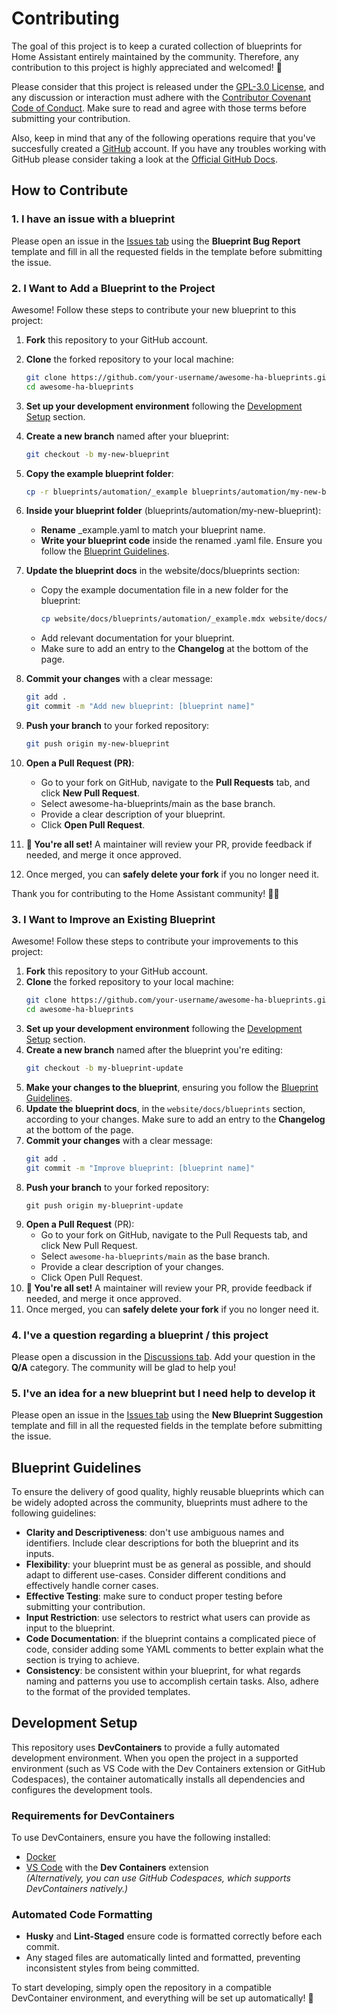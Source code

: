 # Contributing

The goal of this project is to keep a curated collection of blueprints for Home Assistant entirely maintained by the community. Therefore, any contribution to this project is highly appreciated and welcomed! :rocket:

Please consider that this project is released under the [GPL-3.0 License](https://github.com/yarafie/awesome-ha-blueprints/blob/main/LICENSE), and any discussion or interaction must adhere with the [Contributor Covenant Code of Conduct](https://github.com/yarafie/awesome-ha-blueprints/blob/main/CODE_OF_CONDUCT.md). Make sure to read and agree with those terms before submitting your contribution.

Also, keep in mind that any of the following operations require that you've succesfully created a [GitHub](https://github.com/) account. If you have any troubles working with GitHub please consider taking a look at the [Official GitHub Docs](https://docs.github.com/).

## How to Contribute

### 1. I have an issue with a blueprint

Please open an issue in the [Issues tab](https://github.com/yarafie/awesome-ha-blueprints/issues) using the **Blueprint Bug Report** template and fill in all the requested fields in the template before submitting the issue.

### 2. I Want to Add a Blueprint to the Project

Awesome! Follow these steps to contribute your new blueprint to this project:

1. **Fork** this repository to your GitHub account.
2. **Clone** the forked repository to your local machine:

   ```sh
   git clone https://github.com/your-username/awesome-ha-blueprints.git
   cd awesome-ha-blueprints
   ```

3. **Set up your development environment** following the [Development Setup](#development-setup) section.
4. **Create a new branch** named after your blueprint:

   ```sh
   git checkout -b my-new-blueprint
   ```

5. **Copy the example blueprint folder**:

   ```sh
   cp -r blueprints/automation/_example blueprints/automation/my-new-blueprint
   ```

6. **Inside your blueprint folder** (blueprints/automation/my-new-blueprint):

   - **Rename** \_example.yaml to match your blueprint name.
   - **Write your blueprint code** inside the renamed .yaml file. Ensure you follow the [Blueprint Guidelines](#blueprint-guidelines).

7. **Update the blueprint docs** in the website/docs/blueprints section:

   - Copy the example documentation file in a new folder for the blueprint:
     ```sh
     cp website/docs/blueprints/automation/_example.mdx website/docs/blueprints/automation/my-new-blueprint.mdx
     ```
   - Add relevant documentation for your blueprint.
   - Make sure to add an entry to the **Changelog** at the bottom of the page.

8. **Commit your changes** with a clear message:

   ```sh
   git add .
   git commit -m "Add new blueprint: [blueprint name]"
   ```

9. **Push your branch** to your forked repository:

   ```sh
   git push origin my-new-blueprint
   ```

10. **Open a Pull Request (PR)**:

    - Go to your fork on GitHub, navigate to the **Pull Requests** tab, and click **New Pull Request**.
    - Select awesome-ha-blueprints/main as the base branch.
    - Provide a clear description of your blueprint.
    - Click **Open Pull Request**.

11. **🎉 You're all set!** A maintainer will review your PR, provide feedback if needed, and merge it once approved.
12. Once merged, you can **safely delete your fork** if you no longer need it.

Thank you for contributing to the Home Assistant community! 🚀🔥

### 3. I Want to Improve an Existing Blueprint

Awesome! Follow these steps to contribute your improvements to this project:

1. **Fork** this repository to your GitHub account.
2. **Clone** the forked repository to your local machine:
   ```sh
   git clone https://github.com/your-username/awesome-ha-blueprints.git
   cd awesome-ha-blueprints
   ```
3. **Set up your development environment** following the [Development Setup](#development-setup) section.
4. **Create a new branch** named after the blueprint you're editing:
   ```sh
   git checkout -b my-blueprint-update
   ```
5. **Make your changes to the blueprint**, ensuring you follow the [Blueprint Guidelines](#blueprint-guidelines).
6. **Update the blueprint docs**, in the `website/docs/blueprints` section, according to your changes. Make sure to add an entry to the **Changelog** at the bottom of the page.
7. **Commit your changes** with a clear message:
   ```sh
   git add .
   git commit -m "Improve blueprint: [blueprint name]"
   ```
8. **Push your branch** to your forked repository:
   ```
   git push origin my-blueprint-update
   ```
9. **Open a Pull Request** (PR):
   - Go to your fork on GitHub, navigate to the Pull Requests tab, and click New Pull Request.
   - Select `awesome-ha-blueprints/main` as the base branch.
   - Provide a clear description of your changes.
   - Click Open Pull Request.
10. **🎉 You're all set!** A maintainer will review your PR, provide feedback if needed, and merge it once approved.
11. Once merged, you can **safely delete your fork** if you no longer need it.

### 4. I've a question regarding a blueprint / this project

Please open a discussion in the [Discussions tab](https://github.com/yarafie/awesome-ha-blueprints/discussions). Add your question in the **Q/A** category. The community will be glad to help you!

### 5. I've an idea for a new blueprint but I need help to develop it

Please open an issue in the [Issues tab](https://github.com/yarafie/awesome-ha-blueprints/discussions) using the **New Blueprint Suggestion** template and fill in all the requested fields in the template before submitting the issue.

## Blueprint Guidelines

To ensure the delivery of good quality, highly reusable blueprints which can be widely adopted across the community, blueprints must adhere to the following guidelines:

- **Clarity and Descriptiveness**: don't use ambiguous names and identifiers. Include clear descriptions for both the blueprint and its inputs.
- **Flexibility**: your blueprint must be as general as possible, and should adapt to different use-cases. Consider different conditions and effectively handle corner cases.
- **Effective Testing**: make sure to conduct proper testing before submitting your contribution.
- **Input Restriction**: use selectors to restrict what users can provide as input to the blueprint.
- **Code Documentation**: if the blueprint contains a complicated piece of code, consider adding some YAML comments to better explain what the section is trying to achieve.
- **Consistency**: be consistent within your blueprint, for what regards naming and patterns you use to accomplish certain tasks. Also, adhere to the format of the provided templates.

## Development Setup

This repository uses **DevContainers** to provide a fully automated development environment. When you open the project in a supported environment (such as VS Code with the Dev Containers extension or GitHub Codespaces), the container automatically installs all dependencies and configures the development tools.

### Requirements for DevContainers

To use DevContainers, ensure you have the following installed:

- [Docker](https://www.docker.com/)
- [VS Code](https://code.visualstudio.com/) with the **Dev Containers** extension  
  _(Alternatively, you can use GitHub Codespaces, which supports DevContainers natively.)_

### Automated Code Formatting

- **Husky** and **Lint-Staged** ensure code is formatted correctly before each commit.
- Any staged files are automatically linted and formatted, preventing inconsistent styles from being committed.

To start developing, simply open the repository in a compatible DevContainer environment, and everything will be set up automatically! 🚀
